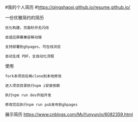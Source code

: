 #我的个人简历
#https://qingshaoxi.github.io/resume.github.io/

一份优雅简约的简历

    优化构建，页面秒开无闪烁

    自适应屏幕兼容移动端

    支持部署到ghpages，可在线浏览

    自动生成 PDF，全自动化流程

使用

    fork本项目后再clone到本地修改

    进入项目目录执行npm i安装依赖

    执行npm run dev开始开发

    修改完后执行npm run pub发布到ghpages
	
展示简历
    https://www.cnblogs.com/MuYunyun/p/6082359.html
